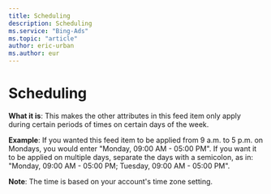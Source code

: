 ```yaml
---
title: Scheduling
description: Scheduling
ms.service: "Bing-Ads"
ms.topic: "article"
author: eric-urban
ms.author: eur
---
```


# Scheduling

**What it is**: This makes the other attributes in this feed item only apply during certain periods of times on certain days of the week.

**Example**: If you wanted this feed item to be applied from 9 a.m. to 5 p.m. on Mondays, you would enter "Monday, 09:00 AM - 05:00 PM". If you want it to be applied on multiple days, separate the days with a semicolon, as in: "Monday, 09:00 AM - 05:00 PM; Tuesday, 09:00 AM - 05:00 PM".

**Note**: The time is based on your account's time zone setting.


